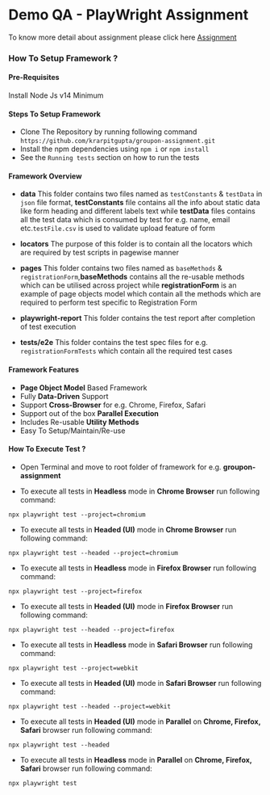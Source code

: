 # Demo QA - PlayWright Assignment

To know more detail about assignment please click here [Assignment](https://docs.google.com/document/d/1S_iUGTW5nvb0g-JU7ESxqDDOl2ePZmNTJ4dhRMVeMc8/edit)

### How To Setup Framework ?

#### Pre-Requisites
Install Node Js v14 Minimum

#### Steps To Setup Framework

* Clone The Repository by running following command `https://github.com/krarpitgupta/groupon-assignment.git`
* Install the npm dependencies using `npm i` or `npm install`
* See the `Running tests` section on how to run the tests

#### Framework Overview

* **data** This folder contains two files named as `testConstants` & `testData` in `json` file format, **testConstants** file contains all the info about static data like form heading and different labels text while **testData** files contains all the test data which is consumed by test for e.g. name, email etc.`testFile.csv` is used to validate upload feature of form

* **locators** The purpose of this folder is to contain all the locators which are required by test scripts in pagewise manner

* **pages** This folder contains two files named as `baseMethods` & `registrationForm`,**baseMethods** contains all the re-usable methods which can be utilised across project while **registrationForm** is an example of page objects model which contain all the methods which are required to perform test specific to Registration Form

* **playwright-report** This folder contains the test report after completion of test execution

* **tests/e2e** This folder contains the test spec files for e.g. `registrationFormTests` which contain all the required test cases

#### Framework Features

* **Page Object Model** Based Framework
* Fully **Data-Driven** Support
* Support **Cross-Browser** for e.g. Chrome, Firefox, Safari
* Support out of the box **Parallel Execution**
* Includes Re-usable **Utility Methods** 
* Easy To Setup/Maintain/Re-use

#### How To Execute Test ?

* Open Terminal and move to root folder of framework for e.g. **groupon-assignment**

* To execute all tests in **Headless** mode in **Chrome Browser** run following command:

`npx playwright test --project=chromium`

* To execute all tests in **Headed (UI)** mode in **Chrome Browser** run following command:

`npx playwright test --headed --project=chromium` 

* To execute all tests in **Headless** mode in **Firefox Browser** run following command:

`npx playwright test --project=firefox`

* To execute all tests in **Headed (UI)** mode in **Firefox Browser** run following command:

`npx playwright test --headed --project=firefox`

* To execute all tests in **Headless** mode in **Safari Browser** run following command:

`npx playwright test --project=webkit`

* To execute all tests in **Headed (UI)** mode in **Safari Browser** run following command:

`npx playwright test --headed --project=webkit`

* To execute all tests in **Headed (UI)** mode in **Parallel** on **Chrome, Firefox, Safari** browser run following command:

`npx playwright test --headed`

* To execute all tests in **Headless** mode in **Parallel** on **Chrome, Firefox, Safari**  browser run following command:

`npx playwright test`
